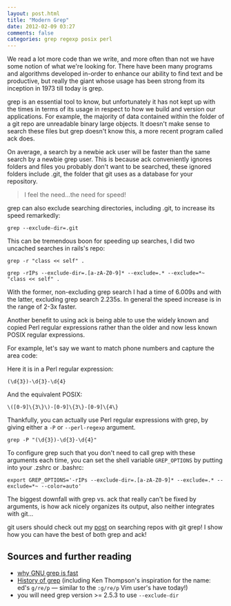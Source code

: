 ```yaml
---
layout: post.html
title: "Modern Grep"
date: 2012-02-09 03:27
comments: false
categories: grep regexp posix perl
---
```


We read a lot more code than we write, and more often than not we have some
notion of what we're looking for. There have been many programs and algorithms
developed in-order to enhance our ability to find text and be productive, but really the
giant whose usage has been strong from its inception in 1973 till today is
grep.

grep is an essential tool to know, but unfortunately it has not kept up with the
times in terms of its usage in respect to how we build and version our
applications. For example, the majority of data contained within the folder
of a git repo are unreadable binary large objects. It doesn't make sense to
search these files but grep doesn't know this, a more recent program called ack
does.

On average, a search by a newbie ack user will be faster than the same search by
a newbie grep user. This is because ack conveniently ignores folders and files
you probably don't want to be searched, these ignored folders include .git,
the folder that git uses as a database for your repository.

<blockquote>I feel the need...the need for speed!</blockquote>

grep can also exclude searching directories, including .git, to increase its speed
remarkedly:

`grep --exclude-dir=.git`

This can be tremendous boon for speeding up searches, I did two uncached searches in rails's repo:

`grep -r "class << self" .`

`grep -rIPs --exclude-dir=.[a-zA-Z0-9]* --exclude=.* --exclude=*~ "class << self" .`

With the former, non-excluding grep search I had a time of 6.009s and with the
latter, excluding grep search 2.235s. In general the speed increase is in
the range of 2-3x faster.


Another benefit to using ack is being able to use the widely known and copied
Perl regular expressions rather than the older and now less known POSIX regular
expressions.

For example, let's say we want to match phone numbers and capture the area
code:

Here it is in a Perl regular expression:

`(\d{3})-\d{3}-\d{4}`

And the equivalent POSIX:

`\([0-9]\{3\}\)-[0-9]\{3\}-[0-9]\{4\}`

Thankfully, you can actually use Perl regular expressions with grep, by giving
either a `-P` or `--perl-regexp` argument.

`grep -P "(\d{3})-\d{3}-\d{4}"`

To configure grep such that you don't need to call grep with these arguments
each time, you can set the shell variable `GREP_OPTIONS` by putting into your
.zshrc or .bashrc:

`export GREP_OPTIONS='-rIPs --exclude-dir=.[a-zA-Z0-9]* --exclude=.* --exclude=*~ --color=auto'`

The biggest downfall with grep vs. ack that really can't be fixed by arguments,
is how ack nicely organizes its output, also neither integrates with git...

git users should check out my [post](/b/2012/02/search-a-git-repo-like-a-ninja/) on searching repos with git grep! I show
how you can have the best of both grep and ack!

## Sources and further reading

- [why GNU grep is fast](http://lists.freebsd.org/pipermail/freebsd-current/2010-August/019310.html)
- [History of grep](http://en.wikipedia.org/wiki/Grep#History) (including Ken Thompson's inspiration for the name: ed's `g/re/p` — similar to the `:g/re/p` Vim user's have today!)
- you will need grep version >= 2.5.3 to use `--exclude-dir`
